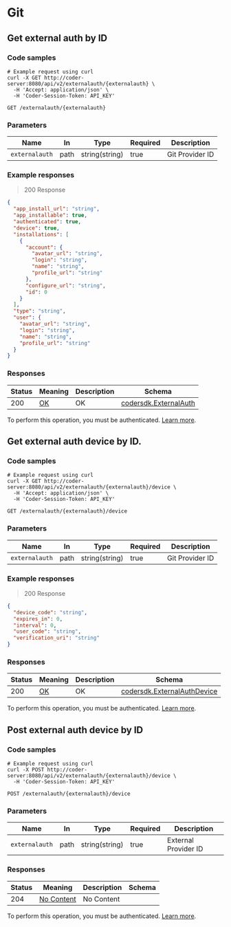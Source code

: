 # Git

## Get external auth by ID

### Code samples

```shell
# Example request using curl
curl -X GET http://coder-server:8080/api/v2/externalauth/{externalauth} \
  -H 'Accept: application/json' \
  -H 'Coder-Session-Token: API_KEY'
```

`GET /externalauth/{externalauth}`

### Parameters

| Name           | In   | Type           | Required | Description     |
| -------------- | ---- | -------------- | -------- | --------------- |
| `externalauth` | path | string(string) | true     | Git Provider ID |

### Example responses

> 200 Response

```json
{
  "app_install_url": "string",
  "app_installable": true,
  "authenticated": true,
  "device": true,
  "installations": [
    {
      "account": {
        "avatar_url": "string",
        "login": "string",
        "name": "string",
        "profile_url": "string"
      },
      "configure_url": "string",
      "id": 0
    }
  ],
  "type": "string",
  "user": {
    "avatar_url": "string",
    "login": "string",
    "name": "string",
    "profile_url": "string"
  }
}
```

### Responses

| Status | Meaning                                                 | Description | Schema                                                   |
| ------ | ------------------------------------------------------- | ----------- | -------------------------------------------------------- |
| 200    | [OK](https://tools.ietf.org/html/rfc7231#section-6.3.1) | OK          | [codersdk.ExternalAuth](schemas.md#codersdkexternalauth) |

To perform this operation, you must be authenticated. [Learn more](authentication.md).

## Get external auth device by ID.

### Code samples

```shell
# Example request using curl
curl -X GET http://coder-server:8080/api/v2/externalauth/{externalauth}/device \
  -H 'Accept: application/json' \
  -H 'Coder-Session-Token: API_KEY'
```

`GET /externalauth/{externalauth}/device`

### Parameters

| Name           | In   | Type           | Required | Description     |
| -------------- | ---- | -------------- | -------- | --------------- |
| `externalauth` | path | string(string) | true     | Git Provider ID |

### Example responses

> 200 Response

```json
{
  "device_code": "string",
  "expires_in": 0,
  "interval": 0,
  "user_code": "string",
  "verification_uri": "string"
}
```

### Responses

| Status | Meaning                                                 | Description | Schema                                                               |
| ------ | ------------------------------------------------------- | ----------- | -------------------------------------------------------------------- |
| 200    | [OK](https://tools.ietf.org/html/rfc7231#section-6.3.1) | OK          | [codersdk.ExternalAuthDevice](schemas.md#codersdkexternalauthdevice) |

To perform this operation, you must be authenticated. [Learn more](authentication.md).

## Post external auth device by ID

### Code samples

```shell
# Example request using curl
curl -X POST http://coder-server:8080/api/v2/externalauth/{externalauth}/device \
  -H 'Coder-Session-Token: API_KEY'
```

`POST /externalauth/{externalauth}/device`

### Parameters

| Name           | In   | Type           | Required | Description          |
| -------------- | ---- | -------------- | -------- | -------------------- |
| `externalauth` | path | string(string) | true     | External Provider ID |

### Responses

| Status | Meaning                                                         | Description | Schema |
| ------ | --------------------------------------------------------------- | ----------- | ------ |
| 204    | [No Content](https://tools.ietf.org/html/rfc7231#section-6.3.5) | No Content  |        |

To perform this operation, you must be authenticated. [Learn more](authentication.md).
